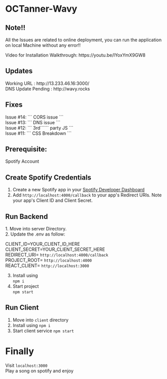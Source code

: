 # OCTanner-Wavy

<h2>Note!!</h2
 <p>All the Issues are related to online deployment, you can run the application on local Machine without any error!!<p>
 <p>Video for Installation Walkthrough: https://youtu.be/lYoxYmX9GW8<p>

<h2>Updates</h2>
 Working URL : http://13.233.46.16:3000/
 <br>
 DNS Update Pending : http://wavy.rocks

<h2>Fixes</h2>
 Issue #14: ``` CORS issue ```
 <br>Issue #13: ``` DNS issue ```
 <br>Issue #12: ``` 3rd`````` party JS ```
 <br>Issue #11: ``` CSS Breakdown ```


<h2>Prerequisite:</h2>
Spotify Account

<h2>Create Spotify Credentials</h2>

1. Create a new Spotify app in your <a href="https://developer.spotify.com/dashboard/login" target="_blank">Spotify Developer Dashboard </a>
2. Add ``` http://localhost:4000/callback ``` to your app's Redirect URIs. Note your app's Client ID and Client Secret.

<h2> Run Backend</h2>
 1. Move into server Directory. <br>
 2. Update the  .env as follow: <br>

 CLIENT_ID=YOUR_CLIENT_ID_HERE <br>
 CLIENT_SECRET=YOUR_CLIENT_SECRET_HERE <br>
 REDIRECT_URI= ``` http://localhost:4000/callback ``` <br>
 PROJECT_ROOT= ``` http://localhost:4000 ```<br>
 REACT_CLIENT= ``` http://localhost:3000 ```<br>


 3. Install using <br> ``` npm i ```
 4. Start project <br> ``` npm start ```

<h2> Run Client</h2>

1. Move into ``` client ``` directory
2. Install using ``` npm i ```
3. Start client service ``` npm start ```

# Finally

Visit ``` localhost:3000 ``` <br> 
Play a song on spotify and enjoy

